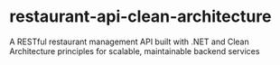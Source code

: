 # restaurant-api-clean-architecture
A RESTful restaurant management API built with .NET and Clean Architecture principles for scalable, maintainable backend services
